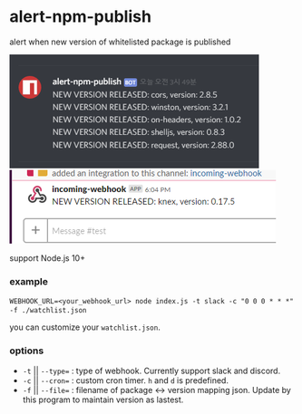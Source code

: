 # alert-npm-publish

alert when new version of whitelisted package is published

![Screenshot](example.PNG)
![Screenshot](example2.PNG)

support Node.js 10+

### example

```
WEBHOOK_URL=<your_webhook_url> node index.js -t slack -c "0 0 0 * * *" -f ./watchlist.json
```

you can customize your `watchlist.json`.

### options

* `-t` || `--type=` : type of webhook. Currently support slack and discord.
* `-c` || `--cron=` : custom cron timer. `h` and `d` is predefined.
* `-f` || `--file=` : filename of package <-> version mapping json. Update by this program to maintain version as lastest.
